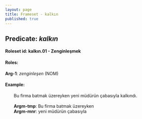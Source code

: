 ```yaml
---
layout: page
title: Frameset - kalkın
published: true
---
```

<h2>Predicate: <i>kalkın</i></h2>
<h4>Roleset id: kalkın.01 - Zenginleşmek<br>
<h4>Roles:</h4>
<b>Arg-1</b>: <i>zenginleşen</i>  (NOM) <br>
<h4>Example:</h4>
&emsp;&emsp;Bu firma batmak üzereyken yeni müdürün çabasıyla kalkındı.<br><br>
&emsp;&emsp;<b>Argm-tmp</b>:  Bu firma batmak üzereyken<br>
&emsp;&emsp;<b>Argm-mnr</b>:  yeni müdürün çabasıyla<br>

